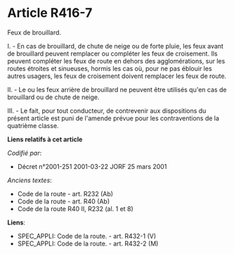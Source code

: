 # Article R416-7

Feux de brouillard.

I. - En cas de brouillard, de chute de neige ou de forte pluie, les feux avant de brouillard peuvent remplacer ou compléter
les feux de croisement. Ils peuvent compléter les feux de route en dehors des agglomérations, sur les routes étroites et
sinueuses, hormis les cas où, pour ne pas éblouir les autres usagers, les feux de croisement doivent remplacer les feux de
route.

II. - Le ou les feux arrière de brouillard ne peuvent être utilisés qu'en cas de brouillard ou de chute de neige.

III. - Le fait, pour tout conducteur, de contrevenir aux dispositions du présent article est puni de l'amende prévue pour les
contraventions de la quatrième classe.

**Liens relatifs à cet article**

_Codifié par_:

  - Décret n°2001-251 2001-03-22 JORF 25 mars 2001

_Anciens textes_:

  - Code de la route - art. R232 (Ab)
  - Code de la route - art. R40 (Ab)
  - Code de la route R40 II, R232 (al. 1 et 8)

**Liens**:

  - SPEC_APPLI: Code de la route. - art. R432-1 (V)
  - SPEC_APPLI: Code de la route. - art. R432-2 (M)
